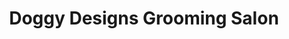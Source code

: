 ---
title: "Doggy Designs Grooming Salon"
url: /poplar-bluff/doggy-designs-grooming-salon/
shop: pet grooming
---